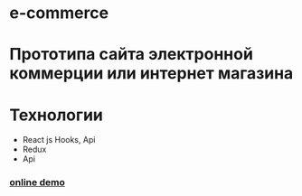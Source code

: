 # e-commerce

# Прототипа сайта электронной коммерции или интернет магазина

# Технологии

- React js Hooks, Api
- Redux
- Api

### [online demo](https://quizzical-kalam-d52dab.netlify.app/)
